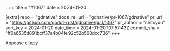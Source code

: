+++
title = "#1067"
date = 2024-01-20

[extra]
repo = "gdnative"
docs_rel_url = "gdnative/pr-1067/gdnative"
pr_url = "https://github.com/godot-rust/gdnative/pull/1067"
pr_author = "chitoyuu"
sort_key = 2024-01-20
date_time = 2024-01-20T07:57:43Z
commit_sha = "ff0a6535d891bcff37e4b04fe92c52b568dcc736"
+++

Appease clippy
